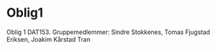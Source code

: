 # Oblig1
Oblig 1 DAT153.
Gruppemedlemmer:
Sindre Stokkenes, 
Tomas Fjugstad Eriksen, 
Joakim Kårstad Tran
